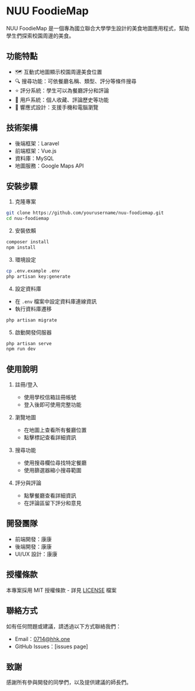 # NUU FoodieMap

NUU FoodieMap 是一個專為國立聯合大學學生設計的美食地圖應用程式，幫助學生們探索校園周邊的美食。

## 功能特點

- 🗺️ 互動式地圖顯示校園周邊美食位置
- 🔍 搜尋功能：可依餐廳名稱、類型、評分等條件搜尋
- ⭐ 評分系統：學生可以為餐廳評分和評論
- 👥 用戶系統：個人收藏、評論歷史等功能
- 📱 響應式設計：支援手機和電腦瀏覽

## 技術架構

- 後端框架：Laravel
- 前端框架：Vue.js
- 資料庫：MySQL
- 地圖服務：Google Maps API

## 安裝步驟

1. 克隆專案
```bash
git clone https://github.com/yourusername/nuu-foodiemap.git
cd nuu-foodiemap
```

2. 安裝依賴
```bash
composer install
npm install
```

3. 環境設定
```bash
cp .env.example .env
php artisan key:generate
```

4. 設定資料庫
- 在 `.env` 檔案中設定資料庫連線資訊
- 執行資料庫遷移
```bash
php artisan migrate
```

5. 啟動開發伺服器
```bash
php artisan serve
npm run dev
```

## 使用說明

1. 註冊/登入
   - 使用學校信箱註冊帳號
   - 登入後即可使用完整功能

2. 瀏覽地圖
   - 在地圖上查看所有餐廳位置
   - 點擊標記查看詳細資訊

3. 搜尋功能
   - 使用搜尋欄位尋找特定餐廳
   - 使用篩選器縮小搜尋範圍

4. 評分與評論
   - 點擊餐廳查看詳細資訊
   - 在評論區留下評分和意見

## 開發團隊

- 前端開發：康康
- 後端開發：康康
- UI/UX 設計：康康

## 授權條款

本專案採用 MIT 授權條款 - 詳見 [LICENSE](LICENSE) 檔案

## 聯絡方式

如有任何問題或建議，請透過以下方式聯絡我們：
- Email：0714@hhk.one
- GitHub Issues：[issues page]

## 致謝

感謝所有參與開發的同學們，以及提供建議的師長們。 